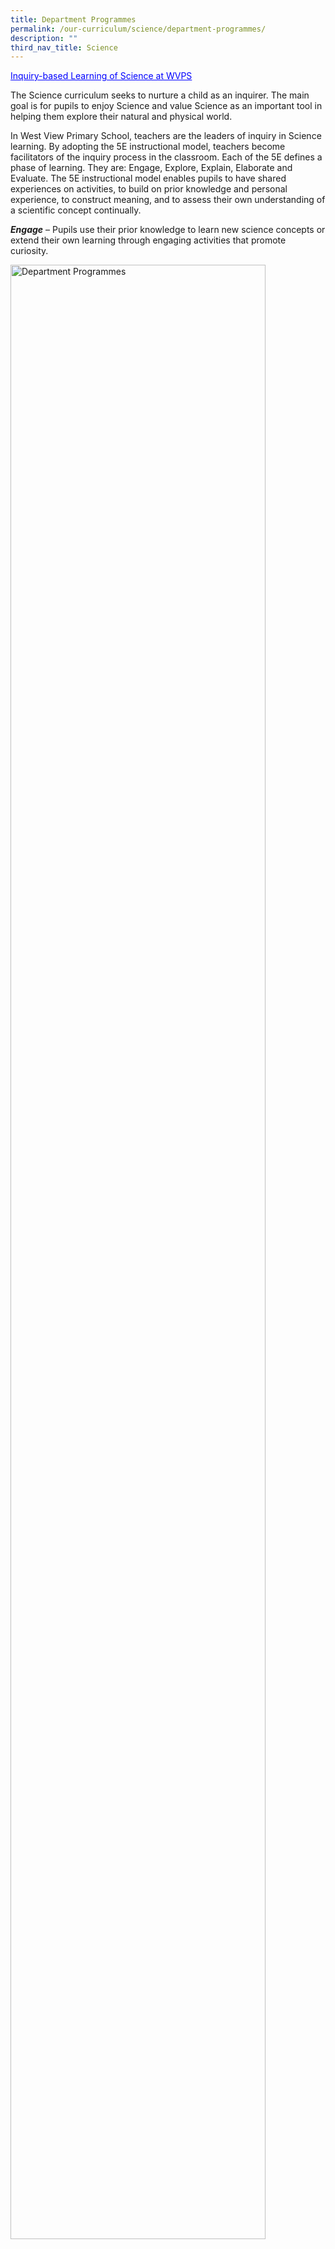 ```yaml
---
title: Department Programmes
permalink: /our-curriculum/science/department-programmes/
description: ""
third_nav_title: Science
---
```

<p style="color:blue" align="left"><u>Inquiry-based Learning of Science at WVPS</u></p>

The Science curriculum seeks to nurture a child as an inquirer. The main goal is for pupils to enjoy Science and value Science as an important tool in helping them explore their natural and physical world.

In West View Primary School, teachers are the leaders of inquiry in Science learning. By adopting the 5E instructional model, teachers become facilitators of the inquiry process in the classroom. Each of the 5E defines a phase of learning. They are: Engage, Explore, Explain, Elaborate and Evaluate. The 5E instructional model enables pupils to have shared experiences on activities, to build on prior knowledge and personal experience, to construct meaning, and to assess their own understanding of a scientific concept continually.

  

**_Engage_** – Pupils use their prior knowledge to learn new science concepts or extend their own learning through engaging activities that promote curiosity.

<style>  
img {  
  display: block;  
  margin-left: auto;  
  margin-right: auto;  
}  
</style>  
<body><img src="LMAOOO" alt="Department Programmes" style="width:90%;">  
  
</body>

**_Explore_** – Pupils deepen their understanding of the scientific concepts through hands-on activities or by doing experiments.

<style>  
img {  
  display: block;  
  margin-left: auto;  
  margin-right: auto;  
}  
</style>  
<body><img src="LMAOOO" alt="Department Programmes" style="width:90%;">  
  
</body>

**_Explain_** – Pupils attempt to explain what they have experienced and teachers support pupils in making connections to the various concepts for deeper understanding.

<style>  
img {  
  display: block;  
  margin-left: auto;  
  margin-right: auto;  
}  
</style>  
<body><img src="LMAOOO" alt="Department Programmes" style="width:90%;">  
  
</body>

**_Elaborate_** – Pupils apply their knowledge to the real-world context for a more practical and broader understanding of Science.

<style>  
img {  
  display: block;  
  margin-left: auto;  
  margin-right: auto;  
}  
</style>  
<body><img src="LMAOOO" alt="Department Programmes" style="width:90%;">  
  
</body>

**_Evaluate_** – Pupils consolidate and assess their learning through the various strategies like concept mapping and other formative or summative assessment tools.

<style>  
img {  
  display: block;  
  margin-left: auto;  
  margin-right: auto;  
}  
</style>  
<body><img src="LMAOOO" alt="Department Programmes" style="width:90%;">  
  
</body>